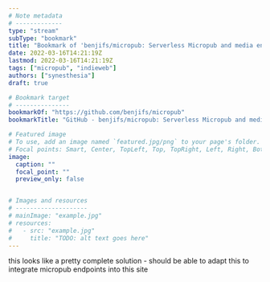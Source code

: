 ```yaml
---
# Note metadata
# -------------
type: "stream"
subType: "bookmark"
title: "Bookmark of 'benjifs/micropub: Serverless Micropub and media endpoints to publish to static site'"
date: 2022-03-16T14:21:19Z
lastmod: 2022-03-16T14:21:19Z
tags: ["micropub", "indieweb"]
authors: ["synesthesia"]
draft: true

# Bookmark target
# ---------------
bookmarkOf: "https://github.com/benjifs/micropub"
bookmarkTitle: "GitHub - benjifs/micropub: Serverless Micropub and media endpoints to publish to static site"

# Featured image
# To use, add an image named `featured.jpg/png` to your page's folder.
# Focal points: Smart, Center, TopLeft, Top, TopRight, Left, Right, BottomLeft, Bottom, BottomRight.
image:
  caption: ""
  focal_point: ""
  preview_only: false


# Images and resources
# --------------------
# mainImage: "example.jpg"
# resources:
#   - src: "example.jpg"
#     title: "TODO: alt text goes here"
---
```


this looks like a pretty complete solution - should be able to adapt this to integrate micropub endpoints into this site